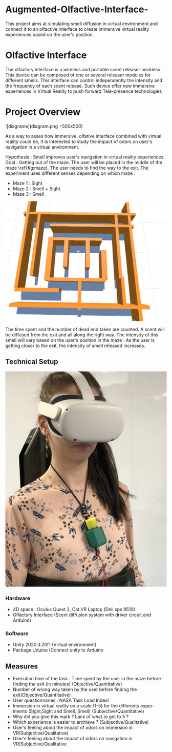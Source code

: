 # Augmented-Olfactive-Interface-
This project aims at simulating smell diffusion in virtual environment and connect it to an olfactive interface to create immersive virtual reality experiences based on the user's position.

# Olfactive Interface

The olfactory interface is a wireless and portable scent releaser neckless. This device can be composed of one or several releaser modules for different smells. This interface can control independently the intensity and the frequency of each scent release. Such device offer new immersive experiences in Virtual Reality to push forward Tele-presence technologies


# Project Overview

![diagrame](diagram.png =500x500)

As a way to asses how immersive, olfative interface combined with virtual reality could be, It is interested to study the impact of odors on user's navigation in a virtual environment.

Hypothesis : Smell improves user's navigation in virtual reality experiences.
Goal : Getting out of the maze.
The user will be placed in the middle of the maze \ref{fig:maze}. The user needs to find the way to the exit. 
The experiment uses different senses depending on which maze : 
- Maze 1 : Sight
- Maze 2 : Smell + Sight
- Maze 3 : Smell

![maze](Maze1.png)

The time spent and the number of dead end taken are counted.
A scent will be diffused from the exit and all along the right way. The intensity of this smell will vary based on the user's position in the maze : As the user is getting closer to the exit, the intensity of smell released increases. 

## Technical Setup
![mad](Madalina.JPG)
### Hardware
- 4D space : Oculus Quest 2, Cat VR Laptop (Dell xps 9510)
- Olfactory Interface (Scent diffusion system with driver circuit and Arduino)
### Software
- Unity 2020.3.20f1 (Virtual environment) 
- Package Uduino (Connect unity to Arduino



## Measures
- Execution time of the task : Time spent by the user in the maze before finding the exit (in minutes) (Objective/Quantitative)
- Number of wrong way taken by the user before finding the exit(Objective/Quantitative)
- User questionnaries : NASA Task Load IndexI
- Immersion in virtual reality on a scale (1-5) for the differents exper-iments (Sight,Sight and Smell, Smell) (Subjective/Quantitative)
- Why did you give this mark ? Lack of what to get to 5 ?
- Which experience is easier to archieve ? (Subjective/Qualitative)
- User’s feeling about the impact of odors on immersion in VR(Subjective/Qualitative)
- User’s feeling about the impact of odors on navigation in VR(Subjective/Qualitative
